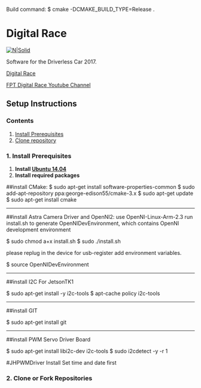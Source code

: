Build command: $ cmake -DCMAKE_BUILD_TYPE=Release .

# Digital Race

[![N|Solid](https://cuocduaso.fpt.com.vn/sites/default/files/styles/gallery_image_300x220/public/media-youtube/fk8ZaMxiRQQ.jpg?itok=9ZvryNrn)](https://cuocduaso.fpt.com.vn)

Software for the Driverless Car 2017.

[Digital Race](https://cuocduaso.fpt.com.vn/en) 

[FPT Digital Race Youtube Channel](https://www.youtube.com/watch?v=ReT8AF0dVFs)

## Setup Instructions

### Contents
1. [Install Prerequisites](#1-install-prerequisites)
2. [Clone repository](#2-clone-or-fork-repositories)

### 1. Install Prerequisites
1. __Install [Ubuntu 14.04](http://www.ubuntu.com)__
2. __Install required packages__

##install CMake:
$ sudo apt-get install software-properties-common
$ sudo add-apt-repository ppa:george-edison55/cmake-3.x
$ sudo apt-get update
$ sudo apt-get install cmake

**********************************
##install Astra Camera Driver and OpenNI2:
use OpenNI-Linux-Arm-2.3
run install.sh to generate OpenNIDevEnvironment, which contains OpenNI development environment 

$ sudo chmod a+x install.sh
$ sudo ./install.sh

please replug in the device for usb-register
add environment variables.

$ source OpenNIDevEnvironment


********************************************
##install I2C For JetsonTK1

$ sudo apt-get install -y i2c-tools
$ apt-cache policy i2c-tools

********************************************
##install GIT

$ sudo apt-get install git

********************************************
##install PWM Servo Driver Board 

$ sudo apt-get install libi2c-dev i2c-tools
$ sudo i2cdetect -y -r 1

#JHPWMDriver Install
Set time and date first
  
### 2. Clone or Fork Repositories



